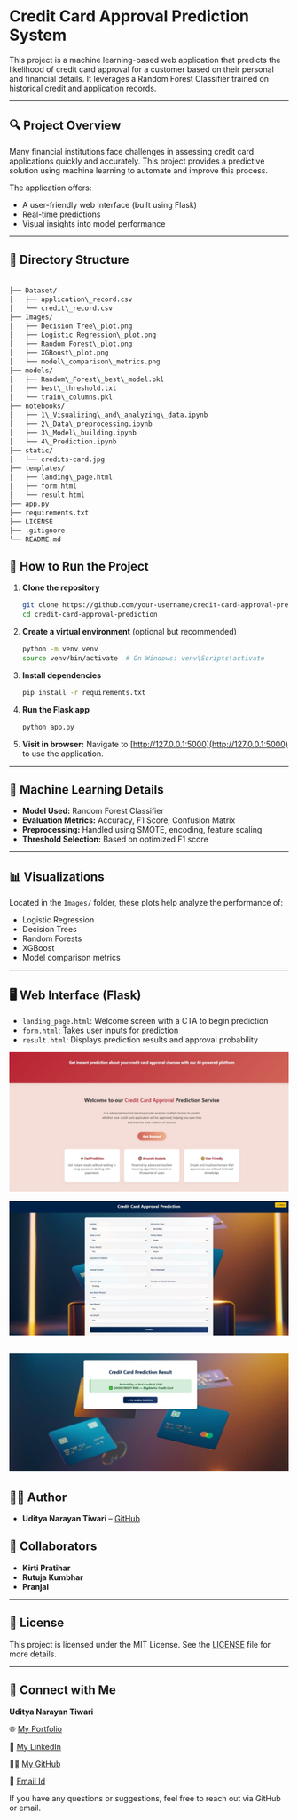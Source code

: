 # Credit Card Approval Prediction System

This project is a machine learning-based web application that predicts the likelihood of credit card approval for a customer based on their personal and financial details. It leverages a Random Forest Classifier trained on historical credit and application records.

---

## 🔍 Project Overview

Many financial institutions face challenges in assessing credit card applications quickly and accurately. This project provides a predictive solution using machine learning to automate and improve this process.

The application offers:
- A user-friendly web interface (built using Flask)
- Real-time predictions
- Visual insights into model performance

---

## 📁 Directory Structure

```

├── Dataset/
│   ├── application\_record.csv
│   └── credit\_record.csv
├── Images/
│   ├── Decision Tree\_plot.png
│   ├── Logistic Regression\_plot.png
│   ├── Random Forest\_plot.png
│   ├── XGBoost\_plot.png
│   └── model\_comparison\_metrics.png
├── models/
│   ├── Random\_Forest\_best\_model.pkl
│   ├── best\_threshold.txt
│   └── train\_columns.pkl
├── notebooks/
│   ├── 1\_Visualizing\_and\_analyzing\_data.ipynb
│   ├── 2\_Data\_preprocessing.ipynb
│   ├── 3\_Model\_building.ipynb
│   └── 4\_Prediction.ipynb
├── static/
│   └── credits-card.jpg
├── templates/
│   ├── landing\_page.html
│   ├── form.html
│   └── result.html
├── app.py
├── requirements.txt
├── LICENSE
├── .gitignore
└── README.md

````

## 🚀 How to Run the Project

1. **Clone the repository**  
   ```bash
   git clone https://github.com/your-username/credit-card-approval-prediction.git
   cd credit-card-approval-prediction


2. **Create a virtual environment** (optional but recommended)

   ```bash
   python -m venv venv
   source venv/bin/activate  # On Windows: venv\Scripts\activate
   ```

3. **Install dependencies**

   ```bash
   pip install -r requirements.txt
   ```

4. **Run the Flask app**

   ```bash
   python app.py
   ```

5. **Visit in browser:**
   Navigate to [http://127.0.0.1:5000](http://127.0.0.1:5000) to use the application.

---

## 🧠 Machine Learning Details

* **Model Used:** Random Forest Classifier
* **Evaluation Metrics:** Accuracy, F1 Score, Confusion Matrix
* **Preprocessing:** Handled using SMOTE, encoding, feature scaling
* **Threshold Selection:** Based on optimized F1 score

---

## 📊 Visualizations

Located in the `Images/` folder, these plots help analyze the performance of:

* Logistic Regression
* Decision Trees
* Random Forests
* XGBoost
* Model comparison metrics

---

## 🖥️ Web Interface (Flask)

* `landing_page.html`: Welcome screen with a CTA to begin prediction
* `form.html`: Takes user inputs for prediction
* `result.html`: Displays prediction results and approval probability

![alt text](<WhatsApp Image 2025-06-21 at 01.04.47_99cd76c4.jpg>)

![alt text](<WhatsApp Image 2025-06-21 at 01.05.21_de4845fc.jpg>)

![alt text](<WhatsApp Image 2025-06-21 at 01.06.10_da8e5403.jpg>)
---

## 👨‍💻 Author

* **Uditya Narayan Tiwari** – [GitHub](https://github.com/udityamerit)

## 🤝 Collaborators

* **Kirti Pratihar**
* **Rutuja Kumbhar**
* **Pranjal**

---

## 📄 License

This project is licensed under the MIT License. See the [LICENSE](LICENSE) file for more details.

---

## 📧 Connect with Me

**Uditya Narayan Tiwari**

🌐 [My Portfolio](https://udityanarayantiwari.netlify.app/)

💼 [My LinkedIn](https://www.linkedin.com/in/uditya-narayan-tiwari-562332289/)

👨‍💻 [My GitHub](https://github.com/udityamerit)

📧 [Email Id](uditmerit@gmail.com)



If you have any questions or suggestions, feel free to reach out via GitHub or email.
